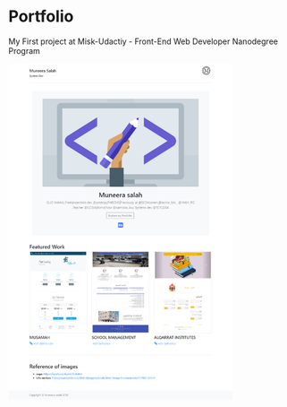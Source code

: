 # Portfolio
My First project at Misk-Udactiy - Front-End Web Developer Nanodegree Program

<img src="https://github.com/Muneera-Salah/Portfolio/blob/master/img/screenshot.png" height="600">
